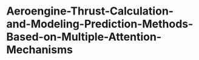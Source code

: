# Aeroengine-Thrust-Calculation-and-Modeling-Prediction-Methods-Based-on-Multiple-Attention-Mechanisms